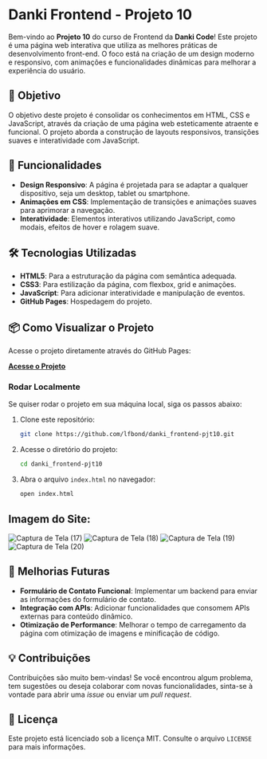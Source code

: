 # Danki Frontend - Projeto 10

Bem-vindo ao **Projeto 10** do curso de Frontend da **Danki Code**! Este projeto é uma página web interativa que utiliza as melhores práticas de desenvolvimento front-end. O foco está na criação de um design moderno e responsivo, com animações e funcionalidades dinâmicas para melhorar a experiência do usuário.

## 🎯 Objetivo

O objetivo deste projeto é consolidar os conhecimentos em HTML, CSS e JavaScript, através da criação de uma página web esteticamente atraente e funcional. O projeto aborda a construção de layouts responsivos, transições suaves e interatividade com JavaScript.

## 🚀 Funcionalidades

- **Design Responsivo**: A página é projetada para se adaptar a qualquer dispositivo, seja um desktop, tablet ou smartphone.
- **Animações em CSS**: Implementação de transições e animações suaves para aprimorar a navegação.
- **Interatividade**: Elementos interativos utilizando JavaScript, como modais, efeitos de hover e rolagem suave.
  
## 🛠️ Tecnologias Utilizadas

- **HTML5**: Para a estruturação da página com semântica adequada.
- **CSS3**: Para estilização da página, com flexbox, grid e animações.
- **JavaScript**: Para adicionar interatividade e manipulação de eventos.
- **GitHub Pages**: Hospedagem do projeto.

## 📦 Como Visualizar o Projeto

Acesse o projeto diretamente através do GitHub Pages:

[**Acesse o Projeto**](https://lfbond.github.io/danki_frontend-pjt10/)

### Rodar Localmente

Se quiser rodar o projeto em sua máquina local, siga os passos abaixo:

1. Clone este repositório:
    ```bash
    git clone https://github.com/lfbond/danki_frontend-pjt10.git
    ```

2. Acesse o diretório do projeto:
    ```bash
    cd danki_frontend-pjt10
    ```

3. Abra o arquivo `index.html` no navegador:
    ```bash
    open index.html
    ```

## Imagem do Site:

![Captura de Tela (17)](https://user-images.githubusercontent.com/69223872/192876651-bc22e520-49a7-4821-bea1-23c454e50d10.png)
![Captura de Tela (18)](https://user-images.githubusercontent.com/69223872/192876698-d627b21a-435c-4bef-98d9-d2628ad1622f.png)
![Captura de Tela (19)](https://user-images.githubusercontent.com/69223872/192876709-82199cb7-1913-4294-ad62-170394976063.png)
![Captura de Tela (20)](https://user-images.githubusercontent.com/69223872/192876714-861fdb87-5efb-4ea0-b6d3-7948c7a4cde4.png)

## 🎨 Melhorias Futuras

- **Formulário de Contato Funcional**: Implementar um backend para enviar as informações do formulário de contato.
- **Integração com APIs**: Adicionar funcionalidades que consomem APIs externas para conteúdo dinâmico.
- **Otimização de Performance**: Melhorar o tempo de carregamento da página com otimização de imagens e minificação de código.

## 💡 Contribuições

Contribuições são muito bem-vindas! Se você encontrou algum problema, tem sugestões ou deseja colaborar com novas funcionalidades, sinta-se à vontade para abrir uma _issue_ ou enviar um _pull request_.

## 📄 Licença

Este projeto está licenciado sob a licença MIT. Consulte o arquivo `LICENSE` para mais informações.
